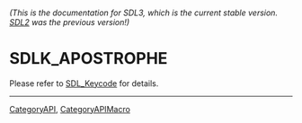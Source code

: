 ###### (This is the documentation for SDL3, which is the current stable version. [SDL2](https://wiki.libsdl.org/SDL2/) was the previous version!)
# SDLK_APOSTROPHE

Please refer to [SDL_Keycode](SDL_Keycode) for details.

----
[CategoryAPI](CategoryAPI), [CategoryAPIMacro](CategoryAPIMacro)

